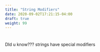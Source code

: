 ```yaml
---
title: "String Modifiers"
date: 2020-09-02T17:21:15-04:00
draft: true
weight: 99
---
```

#

DId u know??? strings have special modifiers